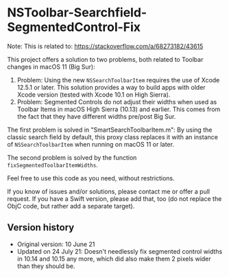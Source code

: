 # NSToolbar-Searchfield-SegmentedControl-Fix

Note: This is related to: https://stackoverflow.com/a/68273182/43615

This project offers a solution to two problems, both related to Toolbar changes in macOS 11 (Big Sur):

1. Problem: Using the new `NSSearchToolbarItem` requires the use of Xcode 12.5.1 or later. This solution provides a way to build apps with older Xcode version (tested with Xcode 10.1 on High Sierra).
2. Problem: Segmented Controls do not adjust their widths when used as Toolbar Items in macOS High Sierra (10.13) and earlier. This comes from the fact that they have different widths pre/post Big Sur.

The first problem is solved in "SmartSearchToolbarItem.m": By using the classic search field  by default, this proxy class replaces it with an instance of `NSSearchToolbarItem` when running on macOS 11 or later.

The second problem is solved by the function `fixSegmentedToolbarItemWidths`.

Feel free to use this code as you need, without restrictions.

If you know of issues and/or solutions, please contact me or offer a pull request. If you have a Swift version, please add that, too (do not replace the ObjC code, but rather add a separate target).

## Version history

- Original version: 10 June 21
- Updated on 24 July 21: Doesn't needlessly fix segmented control widths in 10.14 and 10.15 any more, which did also make them 2 pixels wider than they should be.
